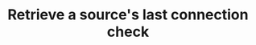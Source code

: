 ---
# -------------------------- #
#      ENDPOINT DETAILS      #
# -------------------------- #

type: "connect"
content-type: "api-endpoint"
endpoint: "connection-check"
key: "retrieve-sources-last-connection-check"
version: "4"


# -------------------------- #
#       METHOD DETAILS       #
# -------------------------- #

title: "Retrieve a source's last connection check"
method: "get"
short-url: |
  /v{{ endpoint.version }}/sources/{source_id}/last-connection-check
full-url: |
  {{ api.base-url }}{{ endpoint.short-url | flatify }}
short: "{{ api.core-objects.connection-checks.get-source.short }}"
description: |
  {{ api.core-objects.connection-checks.get-source.description | flatify }}


# -------------------------- #
#       METHOD ARGUMENTS     #
# -------------------------- #

arguments:
  - name: "source_id"
    required: true
    type: "path parameter"
    description: "A path parameter corresponding to the unique ID of the source."
    example-value: |
      86741


# -------------------------- #
#           RETURNS          #
# -------------------------- #

returns: |
  If successful, the API will return a status of `200 OK` and a single [Connection Check object]({{ api.core-objects.connection-checks.object }}).


# ------------------------------ #
#   EXAMPLE REQUEST & RESPONSES  #
# ------------------------------ #

examples:
  - type: "Request"
    language: "json"
    code: |
      {% assign right-bracket = "}" %}
      curl -X {{ endpoint.method | upcase }} {{ endpoint.full-url | flatify | replace: "{source_id","86741" | remove: right-bracket | strip_newlines }}
           -H "Authorization: Bearer <ACCESS_TOKEN>" 
           -H "Content-Type: application/json"


## Code samples live in: _data/connect/code-examples/connection-checks.yml
  - type: "Response"
    language: "json"
    subexamples:
      - type: "In progress connection check"
        code: |
          {{ site.data.connect.code-examples.connection-checks.in-progress }}

      - type: "Successful connection check"
        code: |
          {{ site.data.connect.code-examples.connection-checks.successful }}

      - type: "Failed connection check"
        code: |
          {{ site.data.connect.code-examples.connection-checks.in-progress }}
---